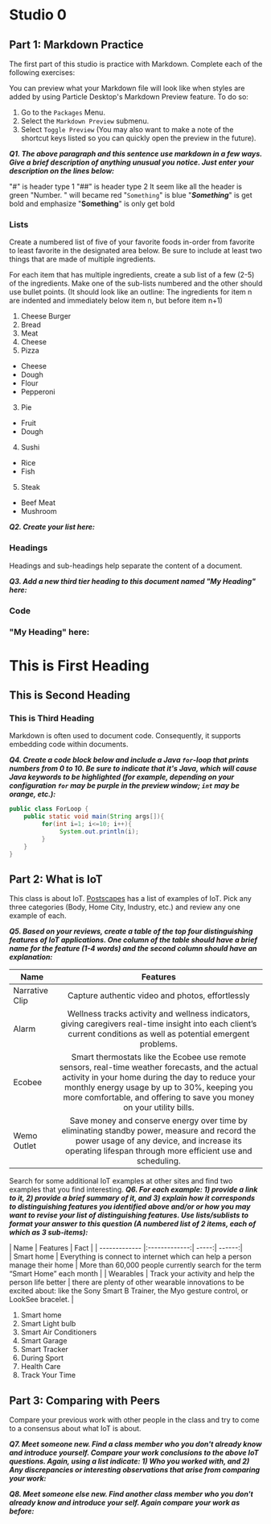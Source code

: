# Studio 0

## Part 1: Markdown Practice

The first part of this studio is practice with Markdown. Complete each of the following exercises:

You can preview what your Markdown file will look like when styles are added by using Particle Desktop's Markdown Preview feature. To do so:
1. Go to the `Packages` Menu.
1. Select the `Markdown Preview` submenu.
1. Select `Toggle Preview` (You may also want to make a note of the shortcut keys listed so you can quickly open the preview in the future).

***Q1. The above paragraph and this sentence use markdown in a few ways.  Give a brief description of anything unusual you notice.  Just enter your description on the lines below:***

"#" is header type 1
"##" is header type 2
It seem like all the header is green
"Number. " will became red
"`Something`" is blue
"***Something***" is get bold and emphasize
"**Something**" is only get bold

### Lists

Create a numbered list of five of your favorite foods in-order from favorite to least favorite in the designated area below. Be sure to include at least two things that are made of multiple ingredients.  

For each item that has multiple ingredients, create a sub list of a few (2-5) of the ingredients.  Make one of the sub-lists numbered and the other should use bullet points. (It should look like an outline: The ingredients for item n are indented and immediately below item n, but before item n+1)

1. Cheese Burger
  1. Bread
  2. Meat
  3. Cheese
2. Pizza
  * Cheese
  * Dough
  * Flour
  * Pepperoni
3. Pie
  * Fruit
  * Dough
4. Sushi
  * Rice
  * Fish
5. Steak
  * Beef Meat
  * Mushroom

***Q2. Create your list here:***

### Headings

Headings and sub-headings help separate the content of a document.

***Q3. Add a new third tier heading to this document named "My Heading" here:***

### Code

### "My Heading" here:
# This is First Heading
## This is Second Heading
### This is Third Heading

Markdown is often used to document code.  Consequently, it supports embedding code within documents.

***Q4. Create a code block below and include a Java `for`-loop that prints numbers from 0 to 10. Be sure to indicate that it's Java, which will cause Java keywords to be highlighted (for example, depending on your configuration `for` may be purple in the preview window; `int` may be orange, etc.):***

```java
public class ForLoop {
    public static void main(String args[]){
         for(int i=1; i<=10; i++){
              System.out.println(i);
         }
    }
}
```

## Part 2: What is IoT

This class is about IoT.  [Postscapes](https://www.postscapes.com/internet-of-things-examples/) has a list of examples of IoT.  Pick any three categories (Body, Home City, Industry, etc.) and review any one example of each.

***Q5.  Based on your reviews, create a table of the top four distinguishing features of IoT applications. One column of the table should have a brief name for the feature (1-4 words) and the second column should have an explanation:***


|     Name      |     Features     |
| ------------- |:-------------:|
|   Narrative Clip   |       Capture authentic video and photos, effortlessly      |   
|  Alarm     | Wellness tracks activity and wellness indicators, giving caregivers real-time insight into each client’s current conditions as well as potential emergent problems.     |
|Ecobee|Smart thermostats like the Ecobee use remote sensors, real-time weather forecasts, and the actual activity in your home during the day to reduce your monthly energy usage by up to 30%, keeping you more comfortable, and offering to save you money on your utility bills.|
|Wemo Outlet|Save money and conserve energy over time by eliminating standby power, measure and record the power usage of any device, and increase its operating lifespan through more efficient use and scheduling.|



Search for some additional IoT examples at other sites and find two examples that you find interesting.
***Q6.  For each example: 1) provide a link to it, 2) provide a brief summary of it, and 3) explain how it corresponds to distinguishing features you identified above and/or or how you may want to revise your list of distinguishing features.  Use lists/sublists to format your answer to this question (A numbered list of 2 items, each of which as 3 sub-items):***


|     Name      |     Features     |     Fact      |
| ------------- |:-------------:| -----:| ------:|    
| Smart home     |       Everything is connect to internet which can help a person manage their home      |    More than 60,000 people currently search for the term “Smart Home” each month    |
|  Wearables     | Track your activity and help the person life better     |     there are plenty of other wearable innovations to be excited about: like the Sony Smart B Trainer, the Myo gesture control, or LookSee bracelet.     |

1. Smart home
  1. Smart Light bulb
  2. Smart Air Conditioners
  3. Smart Garage
2. Smart Tracker
  1. During Sport
  2. Health Care
  3. Track Your Time


## Part 3: Comparing with Peers

Compare your previous work with other people in the class and try to come to a consensus about what IoT is about.

***Q7. Meet someone new.  Find a class member who you don't already know and introduce yourself.  Compare your work conclusions to the above IoT questions. Again, using a list indicate: 1) Who you worked with, and 2) Any discrepancies or interesting observations that arise from comparing your work:***

***Q8. Meet someone else new.  Find another class member who you don't already know and introduce your self.  Again compare your work as before:***
